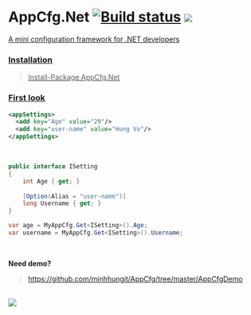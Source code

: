 # AppCfg.Net [![Build status](https://ci.appveyor.com/api/projects/status/8ifb08lenlmbdf0p?svg=true)](https://ci.appveyor.com/project/minhhungit/appcfg) <a href="https://www.nuget.org/packages/AppCfg.Net/"><img src="https://img.shields.io/nuget/v/AppCfg.Net.svg?style=flat" />
A mini configuration framework for .NET developers

### Installation
> Install-Package AppCfg.Net


### First look

```xml
<appSettings>
  <add key="Age" value="29"/>
  <add key="user-name" value="Hung Vo"/>
</appSettings>
```
<br />

```csharp
public interface ISetting
{
    int Age { get; }
	
    [Option(Alias = "user-name")] 
    long Username { get; }
}

var age = MyAppCfg.Get<ISetting>().Age;
var username = MyAppCfg.Get<ISetting>().Username;

```
<br />

**Need demo?**
> https://github.com/minhhungit/AppCfg/tree/master/AppCfgDemo

<br />

<img src="https://raw.githubusercontent.com/minhhungit/AppCfg/master/wiki/images/demo.png" />
